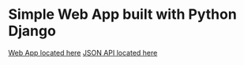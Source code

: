 # Simple Web App built with Python Django

[Web App located here](https://limitless-wave-75914.herokuapp.com/movies/)
[JSON API located here](https://limitless-wave-75914.herokuapp.com/api/movies/)

